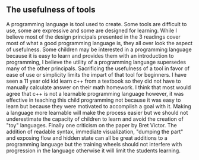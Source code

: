 ## The usefulness of tools

A programming language is tool used to create. Some tools are difficult to use, some are expressive and some are designed for learning. While I believe most of the design principals presented in the 3 readings cover most of what a good programming language is, they all over look the aspect of usefulness. Some children may be interested in a programming language because it is easy to learn and provides them with an introduction to programming, I believe the utility of a programming language supersedes many of the other principals. Sacrificing the usefulness of a tool in favor of ease of use or simplicity limits the impart of that tool for beginners. I have seen a 11 year old kid learn c++ from a textbook so they did not have to manually calculate answer on their math homework. I think that most would agree that c++ is not a learnable programming language however, it was effective in teaching this child programming not because it was easy to learn but because they were motivated to accomplish a goal with it. Making a language more learnable will make the process easier but we should not underestimate the capacity of children to learn and avoid the creation of "toy" languages. Finally one criticism on the paper by Bret Victor. The addition of readable syntax, immediate visualization, "dumping the part" and exposing flow and hidden state can all be great additions to a programming language but the training wheels should not interfere with progression in the language otherwise it will limit the students learning.